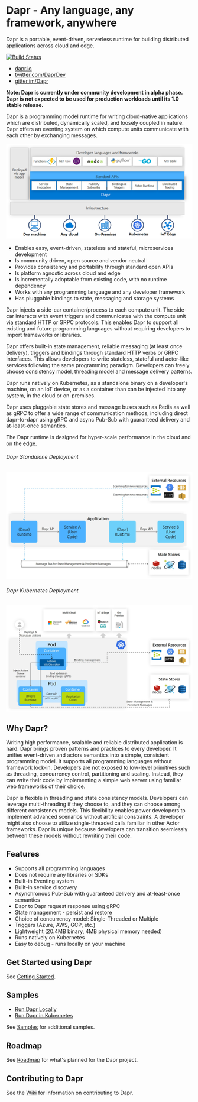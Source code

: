 # Dapr - Any language, any framework, anywhere

Dapr is a portable, event-driven, serverless runtime for building distributed applications across cloud and edge.

[![Build Status](https://dev.azure.com/azure-octo/Dapr/_apis/build/status/builds/dapr%20build?branchName=master)](https://dev.azure.com/azure-octo/Dapr/_build/latest?definitionId=5&branchName=master)

- [dapr.io](https://dapr.io)
- [twitter.com/DaprDev](https://twitter.com/DaprDev/community)
- [gitter.im/Dapr](https://gitter.im/Dapr)

__Note: Dapr is currently under community development in alpha phase. Dapr is not expected to be used for production workloads until its 1.0 stable release.__

Dapr is a programming model runtime for writing cloud-native applications which are distributed, dynamically scaled, and loosely coupled in nature. Dapr offers an eventing system on which compute units communicate with each other by exchanging messages.

![Dapr Conceptual Model](/img/dapr_conceptual_model.png)

- Enables easy, event-driven, stateless and stateful, microservices development
- Is community driven, open source and vendor neutral
- Provides consistency and portability through standard open APIs
- Is platform agnostic across cloud and edge 
- Is incrementally adoptable from existing code, with no runtime dependency 
- Works with any programming language and any developer framework
- Has pluggable bindings to state, messaging and storage systems

Dapr injects a side-car container/process to each compute unit. The side-car interacts with event triggers and communicates with the compute unit via standard HTTP or GRPC protocols. This enables Dapr to support all existing and future programming languages without requiring developers to import frameworks or libraries.

Dapr offers built-in state management, reliable messaging (at least once delivery), triggers and bindings through standard HTTP verbs or GRPC interfaces. This allows developers to write stateless, stateful and actor-like services following the same programming paradigm. Developers can freely choose consistency model, threading model and message delivery patterns.

Dapr runs natively on Kubernetes, as a standalone binary on a developer's machine, on an IoT device, or as a container than can be injected into any system, in the cloud or on-premises.

Dapr uses pluggable state stores and message buses such as Redis as well as gRPC to offer a wide range of communication methods, including direct dapr-to-dapr using gRPC and async Pub-Sub with guaranteed delivery and at-least-once semantics.

The Dapr runtime is designed for hyper-scale performance in the cloud and on the edge.

###### Dapr Standalone Deployment

![Dapr Standalone](/img/dapr_standalone.jpg)

###### Dapr Kubernetes Deployment

![Dapr on Kubernetes](/img/dapr_k8s.jpg)

## Why Dapr?

Writing high performance, scalable and reliable distributed application is hard. Dapr brings proven patterns and practices to every developer. It unifies event-driven and actors semantics into a simple, consistent programming model. It supports all programming languages without framework lock-in. Developers are not exposed to low-level primitives such as threading, concurrency control, partitioning and scaling. Instead, they can write their code by implementing a simple web server using familiar web frameworks of their choice.

Dapr is flexible in threading and state consistency models. Developers can leverage multi-threading if they choose to, and they can choose among different consistency models. This flexibility enables power developers to implement advanced scenarios without artificial constraints. A developer might also choose to utilize single-threaded calls familiar in other Actor frameworks. Dapr is unique because developers can transition seemlessly between these models without rewriting their code. 

## Features

* Supports all programming languages
* Does not require any libraries or SDKs
* Built-in Eventing system
* Built-in service discovery
* Asynchronous Pub-Sub with guaranteed delivery and at-least-once semantics
* Dapr to Dapr request response using gRPC
* State management - persist and restore
* Choice of concurrency model: Single-Threaded or Multiple
* Triggers (Azure, AWS, GCP, etc.)
* Lightweight (20.4MB binary, 4MB physical memory needed)
* Runs natively on Kubernetes
* Easy to debug - runs locally on your machine

## Get Started using Dapr

See [Getting Started](https://github.com/dapr/docs/getting-started/getting-started.md).

## Samples

* [Run Dapr Locally](https://github.com/dapr/samples/tree/master/1.hello-world)
* [Run Dapr in Kubernetes](https://github.com/dapr/samples/tree/master/2.hello-kubernetes)

See [Samples](https://github.com/dapr/samples) for additional samples.

## Roadmap

See [Roadmap](https://github.com/dapr/dapr/wiki/Roadmap) for what's planned for the Dapr project.

## Contributing to Dapr

See the [Wiki](https://github.com/dapr/dapr/wiki) for information on contributing to Dapr.
